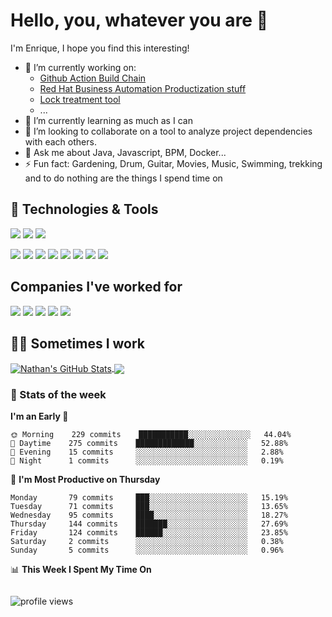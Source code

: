 # Hello, you, whatever you are  👋

I'm Enrique, I hope you find this interesting!

- 🔭 I’m currently working on:
  - [Github Action Build Chain](https://github.com/marketplace/actions/github-action-build-chain-cross-repo-builds)
  - [Red Hat Business Automation Productization stuff](https://github.com/kiegroup)
  - [Lock treatment tool](https://www.npmjs.com/package/lock-treatment-tool)
  - ...
- 🌱 I’m currently learning as much as I can
- 👯 I’m looking to collaborate on a tool to analyze project dependencies with each others.
- 💬 Ask me about Java, Javascript, BPM, Docker...
- ⚡ Fun fact: Gardening, Drum, Guitar, Movies, Music, Swimming, trekking and to do nothing are the things I spend time on

## 🔧 Technologies & Tools

![](https://img.shields.io/badge/Editor-VS_Code-informational?style=flat&logo=visual-studio-code&logoColor=white&color=008080)
![](https://img.shields.io/badge/Editor-IntellIJ_Idea-informational?style=flat&logo=IntelliJ-IDEA&logoColor=white&color=008080)
![](https://img.shields.io/badge/Editor-Eclipse-informational?style=flat&logo=Eclipse-IDE&logoColor=white&color=008080)


![](https://img.shields.io/badge/Code-Java-informational?style=flat&logo=java&logoColor=white&color=007396)
![](https://img.shields.io/badge/Code-Groovy-informational?style=flat&logo=Groovy&logoColor=white&color=4298B8)
![](https://img.shields.io/badge/Code-JavaScript-informational?style=flat&logo=javascript&logoColor=white&color=F7DF1E)
![](https://img.shields.io/badge/Code-Angular-informational?style=flat&logo=Angular&logoColor=white&color=DD0031)
![](https://img.shields.io/badge/Code-React-informational?style=flat&logo=Angular&logoColor=white&color=61DAFB)
![](https://img.shields.io/badge/Code-Python-informational?style=flat&logo=python&logoColor=white&color=3776AB)
![](https://img.shields.io/badge/Tech-BPM-informational?style=flat&color=008080)
![](https://img.shields.io/badge/Tech-Docker-informational?style=flat&logo=Docker&logoColor=white&color=2496ED)

## Companies I've worked for
![](https://img.shields.io/badge/Company-Red_Hat-informational?style=flat&logo=Red-Hat&logoColor=white&color=EE0000)
![](https://img.shields.io/badge/Company-Everis-informational?style=flat&logoColor=white&color=9BAE0C)
![](https://img.shields.io/badge/Public_Entity-RTD_European_Commission-informational?style=flat&logoColor=white&color=004494)
![](https://img.shields.io/badge/Public_Entity-EUIPO_European_Union-informational?style=flat&logoColor=white&color=004494)
![](https://img.shields.io/badge/Public_Entity-Universidad_Murcia-informational?style=flat&logoColor=white&color=AF1A2E)

## 👨‍💻 Sometimes I work

<!--
#### Time spent on main repos
MeilleursAgents/Salesforce: [![time tracker](https://wakatime.com/badge/github/MeilleursAgents/Salesforce.svg)](https://wakatime.com/badge/github/MeilleursAgents/Salesforce)

MeilleursAgents/SCALE-srv-py: [![time tracker](https://wakatime.com/badge/github/MeilleursAgents/SCALE-srv-py.svg)](https://wakatime.com/badge/github/MeilleursAgents/SCALE-srv-py)

#### GitHub stats
-->

<a href="https://github.com/ginxo">
<img align="center" src="https://github-readme-stats.vercel.app/api?username=ginxo&show_icons=true&hide_border=true&count_private=true&icon_color=008080" alt="Nathan's GitHub Stats" />
</a>
<a href="https://github.com/ginxo">
<img align="center" src="https://github-readme-stats.vercel.app/api/top-langs/?username=ginxo&count_private=true&icon_color=008080" />
</a>

### 📰 Stats of the week
<!--START_SECTION:waka-->
**I'm an Early 🐤** 

```text
🌞 Morning    229 commits    ███████████░░░░░░░░░░░░░░   44.04% 
🌆 Daytime    275 commits    █████████████░░░░░░░░░░░░   52.88% 
🌃 Evening    15 commits     ░░░░░░░░░░░░░░░░░░░░░░░░░   2.88% 
🌙 Night      1 commits      ░░░░░░░░░░░░░░░░░░░░░░░░░   0.19%

```
📅 **I'm Most Productive on Thursday** 

```text
Monday       79 commits     ███░░░░░░░░░░░░░░░░░░░░░░   15.19% 
Tuesday      71 commits     ███░░░░░░░░░░░░░░░░░░░░░░   13.65% 
Wednesday    95 commits     ████░░░░░░░░░░░░░░░░░░░░░   18.27% 
Thursday     144 commits    ███████░░░░░░░░░░░░░░░░░░   27.69% 
Friday       124 commits    ██████░░░░░░░░░░░░░░░░░░░   23.85% 
Saturday     2 commits      ░░░░░░░░░░░░░░░░░░░░░░░░░   0.38% 
Sunday       5 commits      ░░░░░░░░░░░░░░░░░░░░░░░░░   0.96%

```


📊 **This Week I Spent My Time On** 

```text
```


<!--END_SECTION:waka-->

<p align="left"> <img src="https://komarev.com/ghpvc/?username=ginxo" alt="profile views" /> </p>
